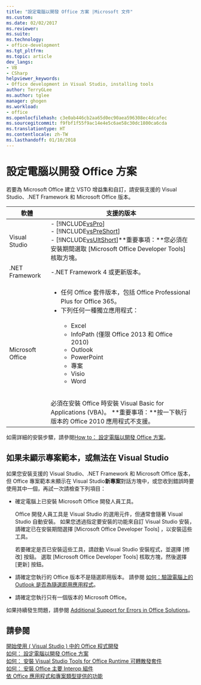 ```yaml
---
title: "設定電腦以開發 Office 方案 |Microsoft 文件"
ms.custom: 
ms.date: 02/02/2017
ms.reviewer: 
ms.suite: 
ms.technology:
- office-development
ms.tgt_pltfrm: 
ms.topic: article
dev_langs:
- VB
- CSharp
helpviewer_keywords:
- Office development in Visual Studio, installing tools
author: TerryGLee
ms.author: tglee
manager: ghogen
ms.workload:
- office
ms.openlocfilehash: c3e0ab446cb2aa65d0ec90aea596308ec4dcafec
ms.sourcegitcommit: f9fbf1f55f9ac14e4e5c6ae58c30dc1800ca6cda
ms.translationtype: HT
ms.contentlocale: zh-TW
ms.lasthandoff: 01/10/2018
---
```

# <a name="configuring-a-computer-to-develop-office-solutions"></a>設定電腦以開發 Office 方案
  若要為 Microsoft Office 建立 VSTO 增益集和自訂，請安裝支援的 Visual Studio、.NET Framework 和 Microsoft Office 版本。  
  
|軟體|支援的版本|  
|--------------|------------------------|  
|Visual Studio|-   [!INCLUDE[vsPro](../sharepoint/includes/vspro-md.md)]<br />-   [!INCLUDE[vsPreShort](../vsto/includes/vspreshort-md.md)]<br />-   [!INCLUDE[vsUltShort](../vsto/includes/vsultshort-md.md)]**重要事項：**您必須在安裝期間選取 [Microsoft Office Developer Tools] 核取方塊。|  
|.NET Framework|-.NET Framework 4 或更新版本。|  
|Microsoft Office|<ul><li>任何 Office 套件版本，包括 Office Professional Plus for Office 365。</li><li>下列任何一種獨立應用程式：<br /><br /> <ul><li>Excel</li><li>InfoPath (僅限 Office 2013 和 Office 2010)</li><li>Outlook</li><li>PowerPoint</li><li>專案</li><li>Visio</li><li>Word</li></ul></li></ul><br /> 必須在安裝 Office 時安裝 Visual Basic for Applications (VBA)。 **重要事項：**按一下執行版本的 Office 2010 應用程式不支援。|  
  
 如需詳細的安裝步驟，請參閱[How to： 設定電腦以開發 Office 方案](../vsto/how-to-configure-a-computer-to-develop-office-solutions.md)。  
  
## <a name="if-project-templates-dont-appear-or-they-dont-work-in-visual-studio"></a>如果未顯示專案範本，或無法在 Visual Studio  
 如果您安裝支援的 Visual Studio、.NET Framework 和 Microsoft Office 版本，但 Office 專案範本未顯示在 Visual Studio**新專案**對話方塊中，或您收到錯誤時要使用其中一個，再試一次請檢查下列項目：  
  
-   確定電腦上已安裝 Microsoft Office 開發人員工具。  
  
     Office 開發人員工具是 Visual Studio 的選用元件，但通常會隨著 Visual Studio 自動安裝。 如果您透過指定要安裝的功能來自訂 Visual Studio 安裝，請確定已在安裝期間選擇 [Microsoft Office Developer Tools]  ，以安裝這些工具。  
  
     若要確定是否已安裝這些工具，請啟動 Visual Studio 安裝程式，並選擇 [修改]  按鈕。 選取 [Microsoft Office Developer Tools]  核取方塊，然後選擇 [更新]  按鈕。  
  
-   請確定您執行的 Office 版本不是隨選即用版本。 請參閱 [如何：驗證電腦上的 Outlook 是否為隨選即用應用程式](http://msdn.microsoft.com/library/office/ff864733(v=office.14).aspx)。  
  
-   請確定您執行只有一個版本的 Microsoft Office。  
  
 如果持續發生問題，請參閱 [Additional Support for Errors in Office Solutions](../vsto/additional-support-for-errors-in-office-solutions.md)。  
  
## <a name="see-also"></a>請參閱  
 [開始使用 &#40; Visual Studio &#41; 中的 Office 程式開發](../vsto/getting-started-office-development-in-visual-studio.md)   
 [如何： 設定電腦以開發 Office 方案](../vsto/how-to-configure-a-computer-to-develop-office-solutions.md)   
 [如何： 安裝 Visual Studio Tools for Office Runtime 可轉散發套件](../vsto/how-to-install-the-visual-studio-tools-for-office-runtime-redistributable.md)   
 [如何： 安裝 Office 主要 Interop 組件](../vsto/how-to-install-office-primary-interop-assemblies.md)   
 [依 Office 應用程式和專案類型提供的功能](../vsto/features-available-by-office-application-and-project-type.md)  
  
  